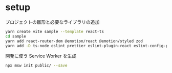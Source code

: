 # setup

プロジェクトの雛形と必要なライブラリの追加

```zsh
yarn create vite sample --template react-ts
cd sample
yarn add react-router-dom @emotion/react @emotion/styled zod
yarn add -D ts-node eslint prettier eslint-plugin-react eslint-config-prettier eslint-plugin-prettier @types/react-dom @testing-library/react @testing-library/jest-dom @testing-library/dom vite-tsconfig-paths vitest @vitest/ui msw
```

開発に使う Service Worker を生成

```zsh
npx msw init public/ --save
```
